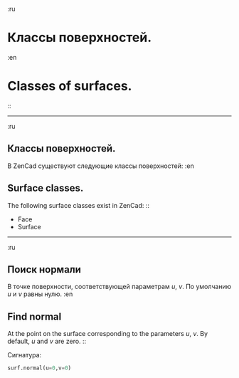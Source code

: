 :ru
# Классы поверхностей.
:en
# Classes of surfaces. 
::

-----------------
:ru
## Классы поверхностей.
В ZenCad существуют следующие классы поверхностей:
:en
## Surface classes.
The following surface classes exist in ZenCad: 
::

* Face 
* Surface 

--------------------
:ru
## Поиск нормали
В точке поверхности, соответствующей параметрам _u_, _v_. По умолчанию _u_ и _v_ равны нулю.
:en
## Find normal
At the point on the surface corresponding to the parameters _u_, _v_. By default, _u_ and _v_ are zero. 
::

Сигнатура:
```python
surf.normal(u=0,v=0)
```

